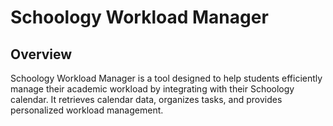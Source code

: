 # Schoology Workload Manager
## Overview
Schoology Workload Manager is a tool designed to help students efficiently manage their academic workload by integrating with their Schoology calendar. It retrieves calendar data, organizes tasks, and provides personalized workload management.

